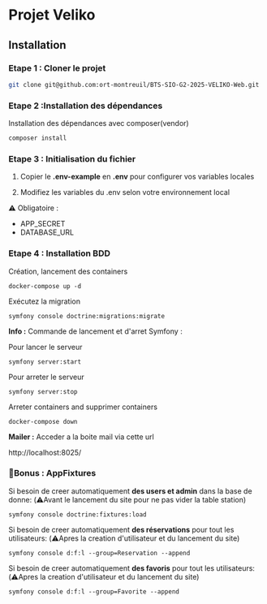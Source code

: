# Projet Veliko 

## Installation 

### Etape 1  : Cloner le projet
```bash
git clone git@github.com:ort-montreuil/BTS-SIO-G2-2025-VELIKO-Web.git
```
### Etape 2 :Installation des dépendances 


Installation des dépendances avec composer(vendor) 
```bash
composer install
```

### Etape 3 : Initialisation du fichier

1. Copier le **.env-example** en **.env** pour configurer vos variables locales

2. Modifiez les variables du .env selon votre environnement local

⚠️ Obligatoire : 
   - APP_SECRET
   - DATABASE_URL

### Etape 4 : Installation BDD
Création, lancement des containers
```
docker-compose up -d
```
Exécutez la migration
```
symfony console doctrine:migrations:migrate
```

**Info :** Commande de lancement et d'arret Symfony :

Pour lancer le serveur
```
symfony server:start
```
Pour arreter le serveur
```
symfony server:stop
```
Arreter containers and supprimer containers
``` 
docker-compose down
```
**Mailer :** Acceder a la boite mail via cette url

http://localhost:8025/

### 🎁Bonus : AppFixtures
Si besoin de creer automatiquement **des users et admin** dans la base de donne: (⚠️Avant le lancement du site pour ne pas vider la table station)
```
symfony console doctrine:fixtures:load
```
Si besoin de creer automatiquement **des réservations** pour tout les utilisateurs: (⚠️Apres la creation d'utilisateur et du lancement du site)
```
symfony console d:f:l --group=Reservation --append
```
Si besoin de creer automatiquement **des favoris** pour tout les utilisateurs: (⚠️Apres la creation d'utilisateur et du lancement du site)
```
symfony console d:f:l --group=Favorite --append
```

